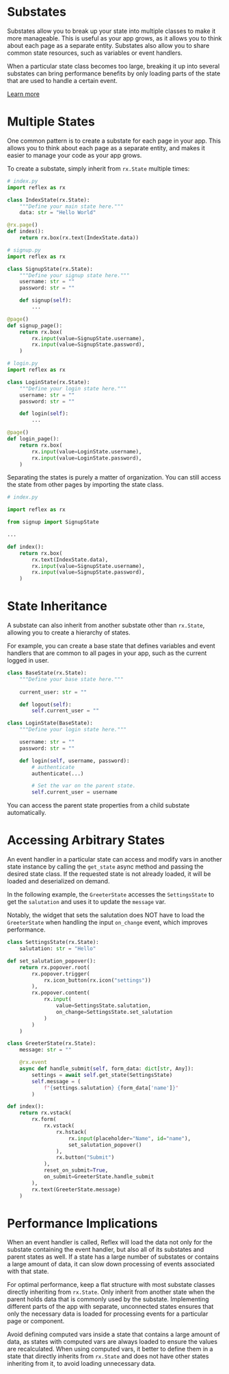 # Substates

Substates allow you to break up your state into multiple classes to make it more manageable. This is useful as your app grows, as it allows you to think about each page as a separate entity. Substates also allow you to share common state resources, such as variables or event handlers.

When a particular state class becomes too large, breaking it up into several substates can bring performance benefits by only loading parts of the state that are used to handle a certain event.

[Learn more](/docs/substates/overview/#multiple-states)

# Multiple States

One common pattern is to create a substate for each page in your app. This allows you to think about each page as a separate entity, and makes it easier to manage your code as your app grows.

To create a substate, simply inherit from `rx.State` multiple times:

```python
# index.py
import reflex as rx

class IndexState(rx.State):
    """Define your main state here."""
    data: str = "Hello World"

@rx.page()
def index():
    return rx.box(rx.text(IndexState.data))

# signup.py
import reflex as rx

class SignupState(rx.State):
    """Define your signup state here."""
    username: str = ""
    password: str = ""

    def signup(self):
        ...

@page()
def signup_page():
    return rx.box(
        rx.input(value=SignupState.username),
        rx.input(value=SignupState.password),
    )

# login.py
import reflex as rx

class LoginState(rx.State):
    """Define your login state here."""
    username: str = ""
    password: str = ""

    def login(self):
        ...

@page()
def login_page():
    return rx.box(
        rx.input(value=LoginState.username),
        rx.input(value=LoginState.password),
    )
```

Separating the states is purely a matter of organization. You can still access the state from other pages by importing the state class.

```python
# index.py

import reflex as rx

from signup import SignupState

...

def index():
    return rx.box(
        rx.text(IndexState.data),
        rx.input(value=SignupState.username),
        rx.input(value=SignupState.password),
    )
```

# State Inheritance

A substate can also inherit from another substate other than `rx.State`, allowing you to create a hierarchy of states.

For example, you can create a base state that defines variables and event handlers that are common to all pages in your app, such as the current logged in user.

```python
class BaseState(rx.State):
    """Define your base state here."""
    
    current_user: str = ""

    def logout(self):
        self.current_user = ""

class LoginState(BaseState):
    """Define your login state here."""

    username: str = ""
    password: str = ""

    def login(self, username, password):
        # authenticate
        authenticate(...)

        # Set the var on the parent state.
        self.current_user = username
```

You can access the parent state properties from a child substate automatically.

# Accessing Arbitrary States

An event handler in a particular state can access and modify vars in another state instance by calling the `get_state` async method and passing the desired state class. If the requested state is not already loaded, it will be loaded and deserialized on demand.

In the following example, the `GreeterState` accesses the `SettingsState` to get the `salutation` and uses it to update the `message` var.

Notably, the widget that sets the salutation does NOT have to load the `GreeterState` when handling the input `on_change` event, which improves performance.

```python
class SettingsState(rx.State):
    salutation: str = "Hello"

def set_salutation_popover():
    return rx.popover.root(
        rx.popover.trigger(
            rx.icon_button(rx.icon("settings"))
        ),
        rx.popover.content(
            rx.input(
                value=SettingsState.salutation,
                on_change=SettingsState.set_salutation
            )
        )
    )

class GreeterState(rx.State):
    message: str = ""

    @rx.event
    async def handle_submit(self, form_data: dict[str, Any]):
        settings = await self.get_state(SettingsState)
        self.message = (
            f"{settings.salutation} {form_data['name']}"
        )

def index():
    return rx.vstack(
        rx.form(
            rx.vstack(
                rx.hstack(
                    rx.input(placeholder="Name", id="name"),
                    set_salutation_popover()
                ),
                rx.button("Submit")
            ),
            reset_on_submit=True,
            on_submit=GreeterState.handle_submit
        ),
        rx.text(GreeterState.message)
    )
```

# Performance Implications

When an event handler is called, Reflex will load the data not only for the substate containing the event handler, but also all of its substates and parent states as well. If a state has a large number of substates or contains a large amount of data, it can slow down processing of events associated with that state.

For optimal performance, keep a flat structure with most substate classes directly inheriting from `rx.State`. Only inherit from another state when the parent holds data that is commonly used by the substate. Implementing different parts of the app with separate, unconnected states ensures that only the necessary data is loaded for processing events for a particular page or component.

Avoid defining computed vars inside a state that contains a large amount of data, as states with computed vars are always loaded to ensure the values are recalculated. When using computed vars, it better to define them in a state that directly inherits from `rx.State` and does not have other states inheriting from it, to avoid loading unnecessary data.
